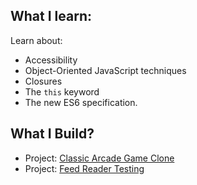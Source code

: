 ## What I learn:

Learn about:

- Accessibility
- Object-Oriented JavaScript techniques
- Closures
- The `this` keyword
- The new ES6 specification.

## What I Build?

- Project: [Classic Arcade Game Clone]()
- Project: [Feed Reader Testing]()
